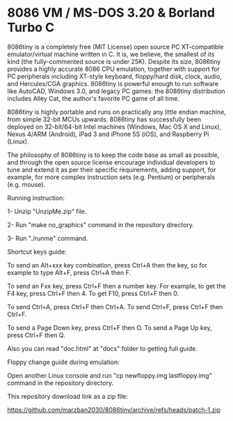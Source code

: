 8086 VM / MS-DOS 3.20 & Borland Turbo C
========

8086tiny is a completely free (MIT License) open source PC XT-compatible emulator/virtual machine written in C. It is, we believe, the smallest of its kind (the fully-commented source is under 25K). Despite its size, 8086tiny provides a highly accurate 8086 CPU emulation, together with support for PC peripherals including XT-style keyboard, floppy/hard disk, clock, audio, and Hercules/CGA graphics. 8086tiny is powerful enough to run software like AutoCAD, Windows 3.0, and legacy PC games: the 8086tiny distribution includes Alley Cat, the author's favorite PC game of all time.

8086tiny is highly portable and runs on practically any little endian machine, from simple 32-bit MCUs upwards. 8086tiny has successfully been deployed on 32-bit/64-bit Intel machines (Windows, Mac OS X and Linux), Nexus 4/ARM (Android), iPad 3 and iPhone 5S (iOS), and Raspberry Pi (Linux).

The philosophy of 8086tiny is to keep the code base as small as possible, and through the open source license encourage individual developers to tune and extend it as per their specific requirements, adding support, for example, for more complex instruction sets (e.g. Pentium) or peripherals (e.g. mouse).

Running instruction:

1- Unzip "UnzipMe.zip" file.

2- Run "make no_graphics" command in the repository directory.

3- Run "./runme" command.


Shortcut keys guide:

To send an Alt+xxx key combination, press Ctrl+A then the key, so for example to type Alt+F, press Ctrl+A then F.

To send an Fxx key, press Ctrl+F then a number key. For example, to get the F4 key, press Ctrl+F then 4. To get F10, press Ctrl+F then 0.

To send Ctrl+A, press Ctrl+F then Ctrl+A. To send Ctrl+F, press Ctrl+F then Ctrl+F.

To send a Page Down key, press Ctrl+F then O. To send a Page Up key, press Ctrl+F then Q.

Also you can read "doc.html" at "docs" folder to getting full guide.

Floppy change guide during emulation:

Open another Linux console and run "cp newfloppy.img lastfloppy.img" command in the repository directory.

This repository download link as a zip file:

https://github.com/marzban2030/8086tiny/archive/refs/heads/patch-1.zip
